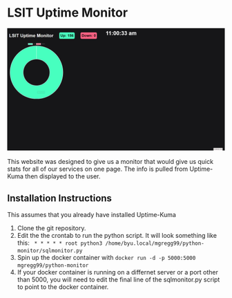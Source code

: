 # LSIT Uptime Monitor

![Screenshot](Screenshot.png)

This website was designed to give us a monitor that would give us quick stats for all of our services on one page. The info is pulled from Uptime-Kuma then displayed to the user.

## Installation Instructions

This assumes that you already have installed Uptime-Kuma

1. Clone the git repository.
2. Edit the the crontab to run the python script. It will look something like this: ` * * * * * root python3 /home/byu.local/mgregg99/python-monitor/sqlmonitor.py`
3. Spin up the docker container with ` docker run -d -p 5000:5000 mgregg99/python-monitor `
4. If your docker container is running on a differnet server or a port other than 5000, you will need to edit the final line of the sqlmonitor.py script to point to the docker container.
